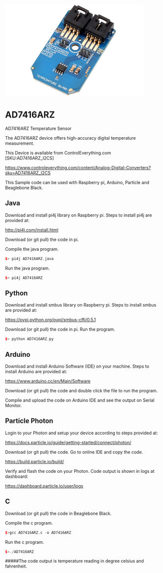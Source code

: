 [![AD7416ARZ](AD7416ARZ_I2CS.png)](https://www.controleverything.com/content/Analog-Digital-Converters?sku=AD7416ARZ_I2CS)
# AD7416ARZ
AD7416ARZ Temperature Sensor

The AD7416ARZ device offers high-accuracy digital temperature measurement.

This Device is available from ControlEverything.com [SKU:AD7416ARZ_I2CS]

https://www.controleverything.com/content/Analog-Digital-Converters?sku=AD7416ARZ_I2CS

This Sample code can be used with Raspberry pi, Arduino, Particle and Beaglebone Black.

## Java
Download and install pi4j library on Raspberry pi. Steps to install pi4j are provided at:

http://pi4j.com/install.html

Download (or git pull) the code in pi.

Compile the java program.
```cpp
$> pi4j AD7416ARZ.java
```

Run the java program.
```cpp
$> pi4j AD7416ARZ
```

## Python
Download and install smbus library on Raspberry pi. Steps to install smbus are provided at:

https://pypi.python.org/pypi/smbus-cffi/0.5.1

Download (or git pull) the code in pi. Run the program.

```cpp
$> python AD7416ARZ.py
```

## Arduino
Download and install Arduino Software (IDE) on your machine. Steps to install Arduino are provided at:

https://www.arduino.cc/en/Main/Software

Download (or git pull) the code and double click the file to run the program.

Compile and upload the code on Arduino IDE and see the output on Serial Monitor.


## Particle Photon

Login to your Photon and setup your device according to steps provided at:

https://docs.particle.io/guide/getting-started/connect/photon/

Download (or git pull) the code. Go to online IDE and copy the code.

https://build.particle.io/build/

Verify and flash the code on your Photon. Code output is shown in logs at dashboard:

https://dashboard.particle.io/user/logs


## C

Download (or git pull) the code in Beaglebone Black.

Compile the c program.
```cpp
$>gcc AD7416ARZ.c -o AD7416ARZ
```
Run the c program.
```cpp
$>./AD7416ARZ
```
#####The code output is temperature reading in degree celsius and fahrenheit.
